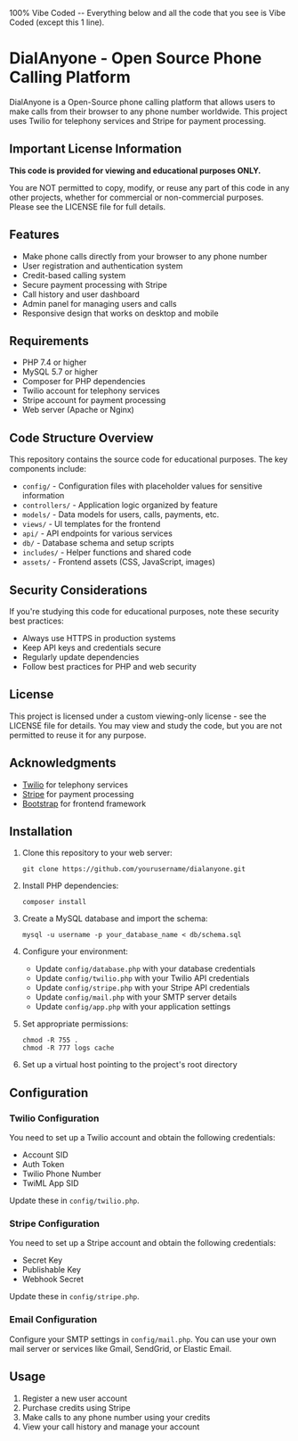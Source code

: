 100% Vibe Coded -- Everything below and all the code that you see is Vibe Coded (except this 1 line). 

# DialAnyone - Open Source Phone Calling Platform

DialAnyone is a Open-Source phone calling platform that allows users to make calls from their browser to any phone number worldwide. This project uses Twilio for telephony services and Stripe for payment processing.

## Important License Information

**This code is provided for viewing and educational purposes ONLY.**

You are NOT permitted to copy, modify, or reuse any part of this code in any other projects, whether for commercial or non-commercial purposes. Please see the LICENSE file for full details.

## Features

- Make phone calls directly from your browser to any phone number
- User registration and authentication system
- Credit-based calling system
- Secure payment processing with Stripe
- Call history and user dashboard
- Admin panel for managing users and calls
- Responsive design that works on desktop and mobile

## Requirements

- PHP 7.4 or higher
- MySQL 5.7 or higher
- Composer for PHP dependencies
- Twilio account for telephony services
- Stripe account for payment processing
- Web server (Apache or Nginx)

## Code Structure Overview

This repository contains the source code for educational purposes. The key components include:

- `config/` - Configuration files with placeholder values for sensitive information
- `controllers/` - Application logic organized by feature
- `models/` - Data models for users, calls, payments, etc.
- `views/` - UI templates for the frontend
- `api/` - API endpoints for various services
- `db/` - Database schema and setup scripts
- `includes/` - Helper functions and shared code
- `assets/` - Frontend assets (CSS, JavaScript, images)

## Security Considerations

If you're studying this code for educational purposes, note these security best practices:

- Always use HTTPS in production systems
- Keep API keys and credentials secure
- Regularly update dependencies
- Follow best practices for PHP and web security

## License

This project is licensed under a custom viewing-only license - see the LICENSE file for details. You may view and study the code, but you are not permitted to reuse it for any purpose.

## Acknowledgments

- [Twilio](https://www.twilio.com/) for telephony services
- [Stripe](https://stripe.com/) for payment processing
- [Bootstrap](https://getbootstrap.com/) for frontend framework

## Installation

1. Clone this repository to your web server:
   ```
   git clone https://github.com/yourusername/dialanyone.git
   ```

2. Install PHP dependencies:
   ```
   composer install
   ```

3. Create a MySQL database and import the schema:
   ```
   mysql -u username -p your_database_name < db/schema.sql
   ```

4. Configure your environment:
   - Update `config/database.php` with your database credentials
   - Update `config/twilio.php` with your Twilio API credentials
   - Update `config/stripe.php` with your Stripe API credentials
   - Update `config/mail.php` with your SMTP server details
   - Update `config/app.php` with your application settings

5. Set appropriate permissions:
   ```
   chmod -R 755 .
   chmod -R 777 logs cache
   ```

6. Set up a virtual host pointing to the project's root directory

## Configuration

### Twilio Configuration

You need to set up a Twilio account and obtain the following credentials:
- Account SID
- Auth Token
- Twilio Phone Number
- TwiML App SID

Update these in `config/twilio.php`.

### Stripe Configuration

You need to set up a Stripe account and obtain the following credentials:
- Secret Key
- Publishable Key
- Webhook Secret

Update these in `config/stripe.php`.

### Email Configuration

Configure your SMTP settings in `config/mail.php`. You can use your own mail server or services like Gmail, SendGrid, or Elastic Email.

## Usage

1. Register a new user account
2. Purchase credits using Stripe
3. Make calls to any phone number using your credits
4. View your call history and manage your account 

